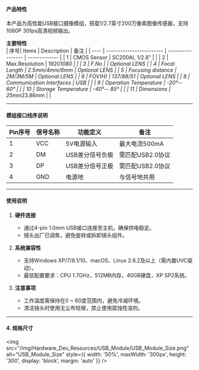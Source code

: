 
#### **产品特性**   
本产品为高性能USB接口摄像模组，搭载1/2.7英寸200万像素图像传感器，支持1080P 30fps高清视频输出。

**主要特性**  
| 序号| Items                    | Description       |        备注       |
| ---- | ------------------------ | ----------------- | ------------- |
| 1    | CMOS Sensor              | SC200AI, 1/2.8"   |               |
| 2    | Max.Resolution           | 1920*1080         |               |
| 3    | F.No                     |                   | Optional LENS |
| 4    | Focal Length             | 2.5mm/4mm/6mm     | Optional LENS |
| 5    | Focusing distance        | 2M/3M/5M          | Optional LENS |
| 6    | FOV(H)                   | 137/88/51         | Optional LENS |
| 8    | Communication Interfaces | USB               |               |
| 9    | Operation Temperature    | -20°-- 60°        |               |
| 10   | Storage Temperature      | -40°-- 85°        |               |
| 11   | Dimensions               | 25mm*23.86mm      |               |

---

#### **模组接口线序说明**  
| **Pin序号** | **信号名称** | **功能定义**    | **备注**         |
| ----------- | ------------ | --------------- | ---------------- |
| 1           | VCC          | 5V电源输入      | 最大电流500mA    |
| 2           | DM           | USB差分信号负极 | 需匹配USB2.0协议 |
| 3           | DP           | USB差分信号正极 | 需匹配USB2.0协议 |
| 4           | GND          | 电源地          | 与信号地共用     |

---

#### **使用说明**  
1. **硬件连接**  
   - 通过4-pin 1.0mm USB接口连接至主机，确保供电稳定。  
   - 镜头出厂已调焦，避免旋转或拆卸镜头组件。  

2. **系统兼容性**  
   - 支持Windows XP/7/8.1/10、macOS、Linux 2.6.2及以上（需内置UVC驱动）。  
   - 最低配置要求：CPU 1.7GHz，512MB内存，40GB硬盘，XP SP2系统。  

3. **注意事项**  
   - 工作温度需保持在0 ~ 60度范围内，避免冷凝环境。  
   - 清洁镜头时使用无尘布轻擦，禁止使用腐蚀性溶剂。  

---

#### **4. 规格尺寸**  
<img 
src="/img/Hardware_Dev_Resources/USB_Module/USB_Module_Size.png"
  alt="USB_Module_Size" 
  style={{
    width: '50%',
    maxWidth: '300px',
    height: '300',
    display: 'block',
    margin: 'auto'
  }}
/>